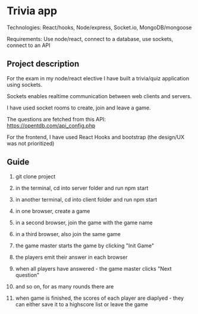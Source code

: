 # Trivia app
Technologies: React/hooks, Node/express, Socket.io, MongoDB/mongoose

Requirements: Use node/react, connect to a database, use sockets, connect to an API

## Project description
For the exam in my node/react elective I have built a trivia/quiz application using sockets.

Sockets enables realtime communication between web clients and servers.

I have used socket rooms to create, join and leave a game.

The questions are fetched from this API: https://opentdb.com/api_config.php

For the frontend, I have used React Hooks and bootstrap (the design/UX was not prioritized)

## Guide

1. git clone project

2. in the terminal, cd into server folder and run npm start

3. in another terminal, cd into client folder and run npm start

4. in one browser, create a game 

5. in a second browser, join the game with the game name

6. in a third browser, also join the same game

7. the game master starts the game by clicking "Init Game"

8. the players emit their answer in each browser 

9. when all players have answered - the game master clicks "Next question"

10. and so on, for as many rounds there are

11. when game is finished, the scores of each player are diaplyed - they can either save it to a highscore list or leave the game


